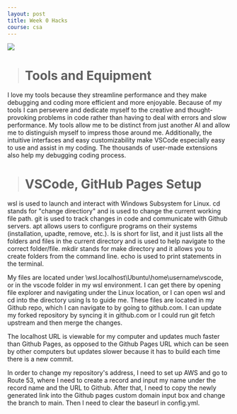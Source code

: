 ```yaml
---
layout: post
title: Week 0 Hacks
course: csa
---
```

<img src="https://github.com/raymondYsheng/CSA_Repo/assets/142441804/d0676050-bdf3-4661-8005-6f756626d9b8">

> # Tools and Equipment
I love my tools because they streamline performance and they make debugging and coding more efficient and more enjoyable. Because of my tools I can persevere and dedicate myself to the creative and thought-provoking problems in code rather than having to deal with errors and slow performance. My tools allow me to be distinct from just another AI and allow me to distinguish myself to impress those around me. Additionally, the intuitive interfaces and easy customizability make VSCode especially easy to use and assist in my coding. The thousands of user-made extensions also help my debugging coding process.

> # VSCode, GitHub Pages Setup
wsl is used to launch and interact with Windows Subsystem for Linux.
cd stands for "change directiory" and is used to change the current working file path.
git is used to track changes in code and communicate with Github servers. apt allows users to configure programs on their systems (installation, upadte, remove, etc.).
ls is short for list, and it just lists all the folders and files in the current directory and is used to help navigate to the correct folder/file.
mkdir stands for make directory and it allows you to create folders from the command line.
echo is used to print statements in the terminal.

My files are located under \\wsl.localhost\Ubuntu\home\username\vscode, or in the vscode folder in my wsl environment. I can get there by opening file explorer and navigating under the Linux location, or I can open wsl and cd into the directory using ls to guide me. These files are located in my Github repo, which I can navigate to by going to github.com. I can update my forked repository by syncing it in github.com or I could run git fetch upstream and then merge the changes.

The localhost URL is viewable for my computer and updates much faster than Github Pages, as opposed to the Github Pages URL which can be seen by other computers but updates slower because it has to build each time there is a new commit.

In order to change my repository's address, I need to set up AWS and go to Route 53, where I need to create a record and input my name under the record name and the URL to Github. After that, I need to copy the newly generated link into the Github pages custom domain input box and change the branch to main. Then I need to clear the baseurl in config.yml.